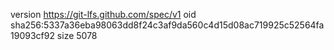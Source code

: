 version https://git-lfs.github.com/spec/v1
oid sha256:5337a36eba98063dd8f24c3af9da560c4d15d08ac719925c52564fa19093cf92
size 5078
